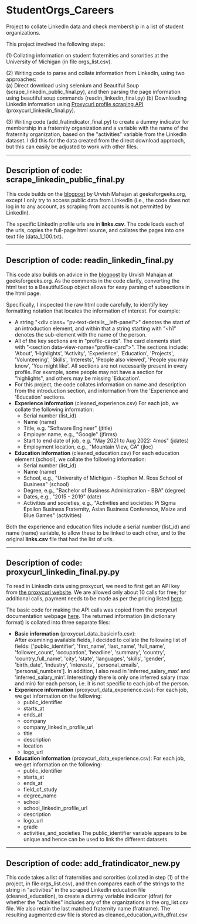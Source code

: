 # StudentOrgs_Careers
Project to collate LinkedIn data and check membership in a list of student organizations. 

This project involved the following steps:

(1) Collating information on student fraternities and sororities at the University of Michigan (in file orgs_list.csv).

(2) Writing code to parse and collate information from LinkedIn, using two approaches:  
  (a) Direct download using selenium and Beautiful Soup (scrape_linkedin_public_final.py), and then parsing the page information using beautiful soup commands (readin_linkedin_final.py)
  (b) Downloading Linkedin information using <a href="https://nubela.co/proxycurl/linkedin" target="_blank">Proxycurl profile scraping API</a> (proxycurl_linkedin_final.py).

(3) Writing code (add_fratindicator_final.py) to create a dummy indicator for membership in a fraternity organization and a variable with the name of the fraternity organization, based on the "activities" variable from the LinkedIn dataset.  I did this for the data created from the direct download approach, but this can easily be adjusted to work with other files.

---------------------------------------------------------------------------------------------
Description of code: scrape_linkedin_public_final.py 
-
This code builds on the [blogpost](https://www.geeksforgeeks.org/scrape-linkedin-using-selenium-and-beautiful-soup-in-python) by Urvish Mahajan at geeksforgeeks.org, except I only try to access public data from LinkedIn (i.e., the code does not log in to any account, as scraping from accounts is not permitted by LinkedIn). 

The specific LinkedIn profile urls are in **links.csv**.  The code loads each of the urls, copies the full-page html source, and collates the pages into one text file (data_1_100.txt).

---------------------------------------------------------------------------------------------
Description of code: readin_linkedin_final.py 
-
This code also builds on advice in the [blogpost](https://www.geeksforgeeks.org/scrape-linkedin-using-selenium-and-beautiful-soup-in-python) by Urvish Mahajan at geeksforgeeks.org. As the comments in the code clarify, converting the html text to a BeautifulSoup object allows for easy parsing of subsections in the html page.

Specifically, I inspected the raw html code carefully, to identify key formatting notation that locates the information of interest. For example:
* A string "\<div class= "pv-text-details__left-panel">" denotes the start of an introduction element, and within that a string starting with "<h1" denotes the sub-element with the name of the person.
* All of the key sections are in "profile-cards".  The card elements start with "\<section data-view-name="profile-card">". The sections include: 'About', 'Highlights', 'Activity', 'Experience', 'Education', 'Projects', 'Volunteering', 'Skills', 'Interests', 'People also viewed', 'People you may know', 'You might like'. All sections are not necessarily present in every profile. For example, some people may not have a section for "highlights", and others may be missing 'Education'.
* For this project, the code collates information on name and description from the introduction section, and information from the 'Experience and 'Education' sections.
* **Experience information** (cleaned_experience.csv) For each job, we collate the following information:  
  - Serial number (list_id)
  - Name (name) 
  - Title, e.g. "Software Engineer" (jtitle)
  - Employer name, e.g., "Google" (jfirms)
  - Start to end date of job, e.g. "May 2021 to Aug 2022: 4mos"   (jdates)
  - Employment location, e.g., "Mountain View, CA" (jloc)           
* **Education information** (cleaned_education.csv) For each education element (school), we collate the following information:  
  - Serial number (list_id)
  - Name (name)
  - School, e.g., "University of Michigan - Stephen M. Ross School of Business" (school)
  - Degree, e.g., "Bachelor of Business Administration - BBA" (degree)
  - Dates, e.g., "2015 - 2019" (date)
  - Activities and societies, e.g., "Activities and societies: Pi Sigma Epsilon Business Fraternity, Asian Business Conference, Maize and Blue Games" (activities)
    
Both  the experience and education files include a serial number (list_id) and name (name) variable, to allow these to be linked to each other, and to the original **links.csv** file that had the list of urls.

---------------------------------------------------------------------------------------------
Description of code: proxycurl_linkedin_final.py.py 
-
To read in LinkedIn data using proxycurl, we need to first get an API key from [the proxycurl website](https://nubela.co/proxycurl/people-api). We are allowed only about 10 calls for free; for additional calls, payment needs to be made as per the pricing listed [here](https://nubela.co/proxycurl/pricing).     

The basic code for making the API calls was copied from the proxycurl documentation webpage [here](https://nubela.co/proxycurl/docs?python#people-api-person-profile-endpoint).  The returned information (in dictionary format) is collated into three separate files:
* **Basic information** (proxycurl_data_basicinfo.csv):  
After examining available fields, I decided to collate the following list of fields:
['public_identifier', 'first_name', 'last_name', 'full_name', 'follower_count', 'occupation', 'headline', 'summary', 'country', 'country_full_name', 'city', 'state', 'languages', 'skills', 'gender', 'birth_date', 'industry', 'interests', 'personal_emails', 'personal_numbers'].  In addition, I also read in 'inferred_salary_max' and 'inferred_salary_min'.  Interestingly there is only one inferred salary (max and min) for each person, i.e. it is not specific to each job of the person. 
* **Experience information** (proxycurl_data_experience.csv): For each job, we get information on the following:  
  - public_identifier
  - starts_at
  - ends_at
  - company
  - company_linkedin_profile_url
  - title
  - description
  - location
  - logo_url
* **Education information** (proxycurl_data_experience.csv): For each job, we get information on the following:
  - public_identifier
  - starts_at
  - ends_at
  - field_of_study
  - degree_name
  - school
  - school_linkedin_profile_url
  - description
  - logo_url
  - grade
  - activities_and_societies
The public_identifier variable appears to be unique and hence can be used to link the different datasets.
---------------------------------------------------------------------------------------------
Description of code: add_fratindicator_new.py 
-
This code takes a list of fraternities and sororities (collated in step (1) of the project, in file orgs_list.csv), and then compares each of the strings to the string in "activities" in the scraped LinkedIn education file (cleaned_education), to create a dummy variable indicator (dfrat) for whether the "activities" includes any of the organizations in the org_list.csv file. We also retain the last matched fraternity name (fratname).  The resulting augmented csv file is stored as cleaned_education_with_dfrat.csv  
